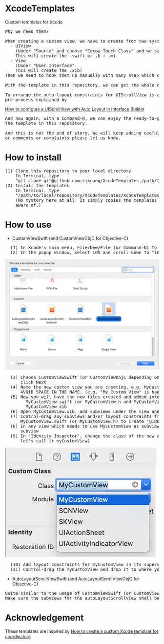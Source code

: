# XcodeTemplates
Custom templates for Xcode
<pre>
Why we need them?

When creating a custom view, we have to create from two system templates:
  - UIView
    (Under "Source" and choose "Cocoa Touch Class" and we can't create XIB file here.
    This will create the .swift or .h + .m)
  - View
    (Under "User Interface".
    This will create the .xib)
Then we need to hook them up manually with many step which can be error-prone.

With the template in this repository, we can get the whole combo with a Command-N.

To arrange the auto-layout constraints for UIScrollView is also a little tricky. We need some
pre-process explained by
</pre>
[How to configure a UIScrollView with Auto Layout in Interface Builder](https://medium.com/@pradeep_chauhan/how-to-configure-a-uiscrollview-with-auto-layout-in-interface-builder-218dcb4022d7)
<pre>
And now again, with a Command-N, we can enjoy the ready-to-go AutoLayoutScrollView provided by
the template in this repository.

And this is not the end of story. We will keep adding useful templates here. If any good ideas
or comments or complaints please let us know.
</pre>
# How to install
<pre>
(1) Clone this repository to your local directory
    In Terminal, type
    "git clone git@github.com:zjkuang/XcodeTemplates /path/to/local/repository/XcodeTemplates"
(2) Install the templates
    In Terminal, type
    "/path/to/local/repository/XcodeTemplates/XcodeTemplates/install.sh"
    (No mystery here at all. It simply copies the templates to the place where Xcode can be
    aware of.)
</pre>
# How to use
* CustomViewSwift (and CustomViewObjC for Objective-C)
<pre>
  (1) In Xcode's main menu, File/New/File (or Command-N) to add new file(s)
  (2) In the popup window, select iOS and scroll down to find the new added templates
</pre>
![](https://github.com/zjkuang/XcodeTemplates/blob/master/CustomTemplates.png)
<pre>
  (3) Choose CustomViewSwift (or CustomViewObjC depending on which language you are using) and
      click Next
  (4) Name the new custom view you are creating, e.g. MyCustomView.
      AVOID SPACE IN THE NAME. (e.g. "My Custom View" is bad.)
  (5) Now you will have the new files created and added into your project:
        MyCustomView.swift (or MyCustomView.h and MyCustomView.m in Objective-C)
        MyCustomView.xib
  (6) Open MyCustomView.xib, add subviews under the view and apply layout constraints to them.
  (7) Control-drag any subviews and/or layout constraints from MyCustomView.xib and drop into
      MyCustomView.swift (or MyCustomView.h) to create "@IBOutlet"s
  (8) In any view which needs to use MyCustomView as subview, first add a normal UIView as its
      subview
  (9) In "Identity Inspector", change the class of the new added UIView to MyCustomView (and
      let's call it myCustomView)
</pre>
![](https://github.com/zjkuang/XcodeTemplates/blob/master/IdentityInspector.png)
<pre>
  (10) Add layout constraints for myCustomView in its superview
  (11) Control-drag the myCustomView and drop it to where you need the @IBOutlet
</pre>
* AutoLayoutScrollViewSwift (and AutoLayoutScrollViewObjC for Objective-C)
<pre>
Quite similar to the usage of CustomViewSwift (or CustomViewObjC).
Make sure the subviews for the autoLayoutScrollView shall be added under virtualContentView.
</pre>
# Acknowledgement
These templates are inspired by [How to create a custom Xcode template for coordinators](https://www.hackingwithswift.com/articles/158/how-to-create-a-custom-xcode-template-for-coordinators)
